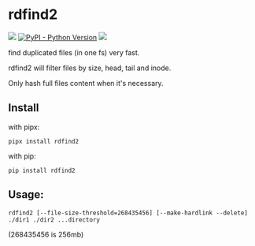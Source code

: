 # rdfind2

[![](https://img.shields.io/pypi/v/rdfind2.svg)](https://pypi.python.org/pypi/rdfind2)
[![PyPI - Python Version](https://img.shields.io/pypi/pyversions/rdfind2)](https://pypi.org/project/rdfind2/)
![](https://img.shields.io/badge/License-MIT-blue.svg)

find duplicated files (in one fs) very fast.

rdfind2 will filter files by size, head, tail and inode.

Only hash full files content when it's necessary.

## Install

with pipx:

```shell
pipx install rdfind2
```

with pip:

```shell
pip install rdfind2
```

## Usage:

```shell
rdfind2 [--file-size-threshold=268435456] [--make-hardlink --delete] ./dir1 ./dir2 ...directory
```

(268435456 is 256mb)
